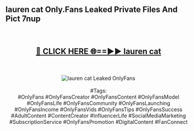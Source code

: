 <h2>lauren cat Only.Fans Leaked Private Files And Pict 7nup</h2>
<br>
<div align="center">
<h2><a href="https://mediafiles.top/lauren_cat" rel="nofollow">🔴 CLICK HERE 🌐==►► lauren cat</a></h2>
<br>
<br>
<a href="https://mediafiles.top/lauren_cat" rel="nofollow" data-target="animated-image.originalLink"><img src="https://i.ibb.co.com/WyWwxjT/player-gif2.gif" alt="lauren cat Leaked OnlyFans" style="max-width: 100%; display: inline-block;" data-target="animated-image.originalImage"></a>
<br><br>
#Tags:
<br>
#OnlyFans #OnlyFansCreator #OnlyFansContent #OnlyFansModel #OnlyFansLife #OnlyFansCommunity #OnlyFansLaunching #OnlyFansIncome #OnlyFansVids #OnlyFansTips #OnlyFansSuccess #AdultContent #ContentCreator #InfluencerLife #SocialMediaMarketing #SubscriptionService #OnlyFansPromotion #DigitalContent #FanConnect
</div>
<br>